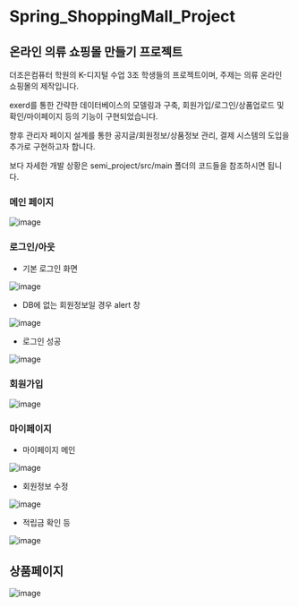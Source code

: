 # Spring_ShoppingMall_Project
## 온라인 의류 쇼핑몰 만들기 프로젝트

더조은컴퓨터 학원의 K-디지털 수업 3조 학생들의 프로젝트이며, 주제는 의류 온라인 쇼핑몰의 제작입니다.

exerd를 통한 간략한 데이터베이스의 모델링과 구축, 회원가입/로그인/상품업로드 및 확인/마이페이지 등의 기능이 구현되었습니다.

향후 관리자 페이지 설계를 통한 공지글/회원정보/상품정보 관리, 결제 시스템의 도입을 추가로 구현하고자 합니다.

보다 자세한 개발 상황은 semi_project/src/main 폴더의 코드들을 참조하시면 됩니다.

### 메인 페이지

![image](https://user-images.githubusercontent.com/92901372/153155047-3c264eb0-6111-4f4a-a628-b03ca4de6c2d.png)


### 로그인/아웃

* 기본 로그인 화면

![image](https://user-images.githubusercontent.com/92901372/153155207-44ba39bf-2edd-4164-8621-2eae1cfa5f4d.png)

* DB에 없는 회원정보일 경우 alert 창

![image](https://user-images.githubusercontent.com/92901372/153155552-5c3a2454-dcfb-44e7-85a5-c3731ebc5ada.png)

* 로그인 성공

![image](https://user-images.githubusercontent.com/92901372/153155969-95a1f9ce-3128-41c9-85c5-d2970932fc87.png)



### 회원가입

![image](https://user-images.githubusercontent.com/92901372/153157015-2dcb8a66-7ffd-477d-97ac-70227974ce30.png)


### 마이페이지

* 마이페이지 메인

![image](https://user-images.githubusercontent.com/92901372/153157151-9b747efb-5043-4018-afc7-bcac33f1d56d.png)

* 회원정보 수정

![image](https://user-images.githubusercontent.com/92901372/153157284-9587cba9-4a93-46b3-819d-72466f429c27.png)

* 적립금 확인 등

![image](https://user-images.githubusercontent.com/92901372/153157460-6e0d211d-af2e-4684-895b-d7958e6baf60.png)


## 상품페이지

![image](https://user-images.githubusercontent.com/92901372/153157557-639d2370-54ea-4e92-b092-cc2fdb3150e7.png)

